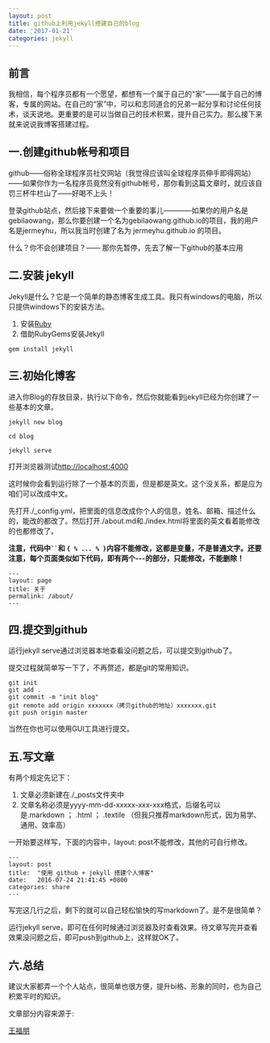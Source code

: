 ```yaml
---
layout: post
title: github上利用jekyll搭建自己的blog
date: '2017-01-21'
categories: jekyll
---
```


## 前言
我相信，每个程序员都有一个愿望，都想有一个属于自己的"家"——属于自己的博客，专属的网站。在自己的“家”中，可以和志同道合的兄弟一起分享和讨论任何技术，谈天说地。更重要的是可以当做自己的技术积累，提升自己实力。那么接下来就来说说我博客搭建过程。

## 一.创建github帐号和项目
github——俗称全球程序员社交网站（我觉得应该叫全球程序员伸手即得网站）——如果你作为一名程序员竟然没有github帐号，那你看到这篇文章时，就应该自罚三杯牛栏山了——好喝不上头！

登录github站点，然后接下来要做一个重要的事儿————如果你的用户名是gebilaowang，那么你要创建一个名为gebilaowang.github.io的项目，我的用户名是jermeyhu，所以我当时创建了名为 jermeyhu.github.io 的项目。

什么？你不会创建项目？—— 那你先暂停，先去了解一下github的基本应用

## 二.安装 jekyll
Jekyll是什么？它是一个简单的静态博客生成工具。我只有windows的电脑，所以只提供windows下的安装方法。

1. 安装[Ruby](http://rubyinstaller.org/downloads/)
2. 借助RubyGems安装Jekyll 

```
gem install jekyll
```

## 三.初始化博客
进入你Blog的存放目录，执行以下命令，然后你就能看到jekyll已经为你创建了一些基本的文章。

```
jekyll new blog

cd blog

jekyll serve
```

打开浏览器测试[http://localhost:4000](http://localhost:4000)

这时候你会看到运行除了一个基本的页面，但是都是英文。这个没关系，都是应为咱们可以改成中文。

先打开./_config.yml，把里面的信息改成你个人的信息，姓名、邮箱、描述什么的，能改的都改了。然后打开./about.md和./index.html将里面的英文看着能修改的也都修改了。

**注意，代码中``` `` ```和 ``` { % ... % } ```内容不能修改，这都是变量，不是普通文字。还要注意，每个页面类似如下代码，即有两个---的部分，只能修改，不能删除！**

```
---
layout: page
title: 关于
permalink: /about/
---
```

## 四.提交到github
运行jekyll serve通过浏览器本地查看没问题之后，可以提交到github了。

提交过程就简单写一下了，不再赘述，都是git的常用知识。

```
git init
git add .
git commit -m "init blog"
git remote add origin xxxxxxx（拷贝github的地址）xxxxxxx.git
git push origin master
```

当然在你也可以使用GUI工具进行提交。

## 五.写文章
有两个规定先记下：

1. 文章必须新建在./_posts文件夹中
2. 文章名称必须是yyyy-mm-dd-xxxxx-xxx-xxx格式，后缀名可以是.markdown ； .html ； .textile （但我只推荐markdown形式，因为易学、通用、效率高）

一开始要这样写，下面的内容中，layout: post不能修改，其他的可自行修改。

```
---
layout: post
title:  "使用 github + jekyll 搭建个人博客"
date:   2016-07-24 21:41:45 +0800
categories: share
---
```

写完这几行之后，剩下的就可以自己轻松愉快的写markdown了。是不是很简单？

运行jekyll serve，即可在任何时候通过浏览器及时查看效果。待文章写完并查看效果没问题之后，即可push到github上，这样就OK了。

## 六.总结
建议大家都弄一个个人站点，很简单也很方便，提升bi格、形象的同时，也为自己积累平时的知识。

文章部分内容来源于:

[王福朋](http://www.cnblogs.com/wangfupeng1988/p/5702324.html)
